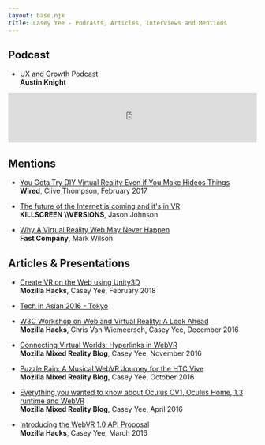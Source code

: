 ```yaml
---
layout: base.njk
title: Casey Yee - Podcasts, Articles, Interviews and Mentions
---
```


## Podcast

* [UX and Growth Podcast](https://austinknight.com/)  
**Austin Knight**
<iframe width="100%" height="100" scrolling="no" frameborder="no" allow="autoplay" src="https://w.soundcloud.com/player/?url=https%3A//api.soundcloud.com/tracks/317110114&color=%23ff5500&auto_play=false&hide_related=false&show_comments=true&show_user=true&show_reposts=false&show_teaser=true&visual=true"></iframe>


## Mentions

* [You Gota Try DIY Virtual Reality Even if You Make Hideos Things](https://www.wired.com/2017/02/gotta-try-diy-virtual-reality-even-make-hideous-things/)  
**Wired**, Clive Thompson, February 2017

* [The future of the Internet is coming and it's in VR](https://killscreen.com/versions/future-internet-coming-vr/)  
**KILLSCREEN \\\\VERSIONS**, Jason Johnson

* [Why A Virtual Reality Web May Never Happen](https://www.fastcompany.com/3058591/why-a-virtual-reality-web-may-never-happen)  
**Fast Company**, Mark Wilson



## Articles & Presentations

* [Create VR on the Web using Unity3D](https://hacks.mozilla.org/2018/02/create-vr-on-the-web-using-unity3d/)  
**Mozilla Hacks**, Casey Yee, February 2018

* [Tech in Asian 2016 - Tokyo](https://docs.google.com/presentation/d/1-11zrfO2_hREeBWM71MAXvKDE0Uo1Xqemgnzu63GcbY/edit#slide=id.g3ddd7ddd2c_0_0)  

* [W3C Workshop on Web and Virtual Reality: A Look Ahead](https://hacks.mozilla.org/2016/12/w3c-workshop-on-web-and-virtual-reality-a-look-ahead/)  
**Mozilla Hacks**, Chris Van Wiemeersch, Casey Yee, December 2016

* [Connecting Virtual Worlds: Hyperlinks in WebVR](https://blog.mozvr.com/connecting-virtual-worlds-hyperlinks-in-webvr/)  
**Mozilla Mixed Reality Blog**, Casey Yee, November 2016

* [Puzzle Rain: A Musical WebVR Journey for the HTC Vive](https://blog.mozvr.com/puzzle-rain/)  
**Mozilla Mixed Reality Blog**, Casey Yee, October 2016

* [Everything you wanted to know about Oculus CV1, Oculus Home, 1.3 runtime and WebVR](https://blog.mozvr.com/oculus-home-rift-cv1-webvr/)  
**Mozilla Mixed Reality Blog**, Casey Yee, April 2016

* [Introducing the WebVR 1.0 API Proposal](https://hacks.mozilla.org/2016/03/introducing-the-webvr-1-0-api-proposal/)  
**Mozilla Hacks**, Casey Yee, March 2016

